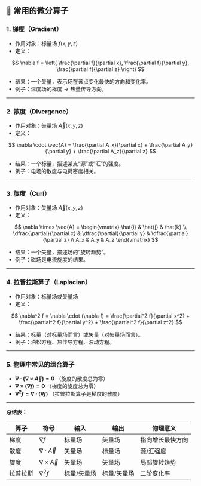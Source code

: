 ## 📘 常用的微分算子

### 1. **梯度（Gradient）**

* 作用对象：标量场 $f(x,y,z)$
* 定义：

$$
\nabla f = \left( \frac{\partial f}{\partial x}, \frac{\partial f}{\partial y}, \frac{\partial f}{\partial z} \right)
$$
* 结果：一个矢量，表示场在该点变化最快的方向和变化率。
* 例子：温度场的梯度 → 热量传导方向。

---

### 2. **散度（Divergence）**

* 作用对象：矢量场 $\vec{A}(x,y,z)$
* 定义：

$$
\nabla \cdot \vec{A} = \frac{\partial A_x}{\partial x} + \frac{\partial A_y}{\partial y} + \frac{\partial A_z}{\partial z}
$$
* 结果：一个标量，描述某点“源”或“汇”的强度。
* 例子：电场的散度与电荷密度相关。

---

### 3. **旋度（Curl）**

* 作用对象：矢量场 $\vec{A}(x,y,z)$
* 定义：

$$
\nabla \times \vec{A} =
\begin{vmatrix}
\hat{i} & \hat{j} & \hat{k} \\
\dfrac{\partial}{\partial x} & \dfrac{\partial}{\partial y} & \dfrac{\partial}{\partial z} \\
A_x & A_y & A_z
\end{vmatrix}
$$

* 结果：一个矢量，描述场的“旋转趋势”。
* 例子：磁场是电流旋度的结果。

---

### 4. **拉普拉斯算子（Laplacian）**

* 作用对象：标量场或矢量场
* 定义：

$$
\nabla^2 f = \nabla \cdot (\nabla f) = \frac{\partial^2 f}{\partial x^2} + \frac{\partial^2 f}{\partial y^2} + \frac{\partial^2 f}{\partial z^2}
$$
* 结果：标量（对标量场而言）或矢量（对矢量场而言）。
* 例子：泊松方程、热传导方程、波动方程。

---

### 5. **物理中常见的组合算子**

* **$\nabla \cdot (\nabla \times \vec{A}) = 0$**
  （旋度的散度总为零）
* **$\nabla \times (\nabla f) = 0$**
  （梯度的旋度总为零）
* **$\nabla^2 f = \nabla \cdot (\nabla f)$**
  （拉普拉斯算子是梯度的散度）

---

 **总结表：**

| 算子   | 符号                      | 输入     | 输出     | 物理意义     |
| ---- | ----------------------- | ------ | ------ | -------- |
| 梯度   | $\nabla f$              | 标量场    | 矢量场    | 指向增长最快方向 |
| 散度   | $\nabla \cdot \vec{A}$  | 矢量场    | 标量场    | 源/汇强度    |
| 旋度   | $\nabla \times \vec{A}$ | 矢量场    | 矢量场    | 局部旋转趋势   |
| 拉普拉斯 | $\nabla^2 f$            | 标量/矢量场 | 标量/矢量场 | 二阶变化率    |


